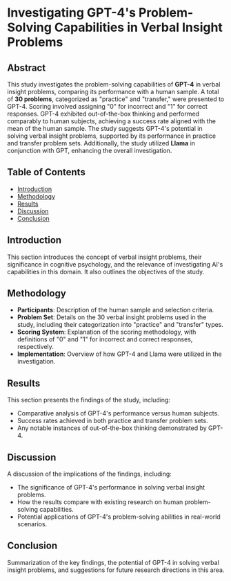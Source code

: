 # Investigating GPT-4's Problem-Solving Capabilities in Verbal Insight Problems

## Abstract
This study investigates the problem-solving capabilities of **GPT-4** in verbal insight problems, comparing its performance with a human sample. A total of **30 problems**, categorized as "practice" and "transfer," were presented to GPT-4. Scoring involved assigning "0" for incorrect and "1" for correct responses. GPT-4 exhibited out-of-the-box thinking and performed comparably to human subjects, achieving a success rate aligned with the mean of the human sample. The study suggests GPT-4's potential in solving verbal insight problems, supported by its performance in practice and transfer problem sets. Additionally, the study utilized **Llama** in conjunction with GPT, enhancing the overall investigation.

## Table of Contents
- [Introduction](#introduction)
- [Methodology](#methodology)
- [Results](#results)
- [Discussion](#discussion)
- [Conclusion](#conclusion)


## Introduction
This section introduces the concept of verbal insight problems, their significance in cognitive psychology, and the relevance of investigating AI's capabilities in this domain. It also outlines the objectives of the study.

## Methodology
- **Participants**: Description of the human sample and selection criteria.
- **Problem Set**: Details on the 30 verbal insight problems used in the study, including their categorization into "practice" and "transfer" types.
- **Scoring System**: Explanation of the scoring methodology, with definitions of "0" and "1" for incorrect and correct responses, respectively.
- **Implementation**: Overview of how GPT-4 and Llama were utilized in the investigation.

## Results
This section presents the findings of the study, including:
- Comparative analysis of GPT-4's performance versus human subjects.
- Success rates achieved in both practice and transfer problem sets.
- Any notable instances of out-of-the-box thinking demonstrated by GPT-4.

## Discussion
A discussion of the implications of the findings, including:
- The significance of GPT-4's performance in solving verbal insight problems.
- How the results compare with existing research on human problem-solving capabilities.
- Potential applications of GPT-4's problem-solving abilities in real-world scenarios.

## Conclusion
Summarization of the key findings, the potential of GPT-4 in solving verbal insight problems, and suggestions for future research directions in this area.


